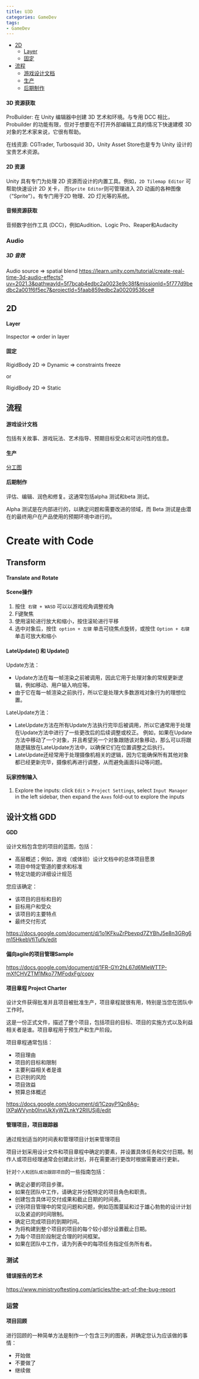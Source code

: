 ```yaml
---
title: U3D
categories: GameDev
tags:
- GameDev
---
```


- [2D](#2d)
    - [Layer](#layer)
    - [固定](#固定)
- [流程](#流程)
    - [游戏设计文档](#游戏设计文档)
    - [生产](#生产)
    - [后期制作](#后期制作)


#### 3D 资源获取

ProBuilder: 在 Unity 编辑器中创建 3D 艺术和环境。与专用 DCC 相比，Probuilder 的功能有限，但对于想要在不打开外部编辑工具的情况下快速建模 3D 对象的艺术家来说，它很有帮助。  

在线资源: CGTrader, Turbosquid 3D，Unity Asset Store也是专为 Unity 设计的宝贵艺术资源。

#### 2D 资源
Unity 具有专门为处理 2D 资源而设计的内置工具。例如，`2D Tilemap Editor` 可帮助快速设计 2D 关卡，
而`Sprite Editor`则可管理进入 2D 动画的各种图像（“Sprite”）。有专门用于2D 物理、2D 灯光等的系统。


#### 音频资源获取
音频数字创作工具 (DCC)，例如Audition、Logic Pro、Reaper和Audacity


### Audio
##### 3D 音效
Audio source => spatial blend
https://learn.unity.com/tutorial/create-real-time-3d-audio-effects?uv=2021.3&pathwayId=5f7bcab4edbc2a0023e9c38f&missionId=5f777d9bedbc2a001f6f5ec7&projectId=5faab859edbc2a00209536ce#


## 2D

#### Layer
Inspector => order in layer

#### 固定
RigidBody 2D => Dynamic => constraints freeze

or

RigidBody 2D => Static


## 流程

#### 游戏设计文档
包括有关故事、游戏玩法、艺术指导、预期目标受众和可访问性的信息。

#### 生产

[分工图](https://unity-connect-prd.storage.googleapis.com/20200923/learn/images/00c0dbf7-09fe-49b8-858a-a75e55c1eddd_Foundations_UnityRT3D_1.1.3.2_chart_of_jobs.png)

#### 后期制作
评估、编辑、润色和修复。这通常包括alpha 测试和beta 测试。 

Alpha 测试是在内部进行的，以确定问题和需要改进的领域，而 Beta 测试是由潜在的最终用户在产品使用的预期环境中进行的。


# Create with Code

## Transform
#### Translate and Rotate


#### Scene操作

1. 按住` 右键 + WASD` 可以以游戏视角调整视角
2. F键聚焦
3. 使用滚轮进行放大和缩小，按住滚轮进行平移
4. 选中对象后，按住` option + 左键` 单击可绕焦点旋转，或按住 `Option + 右键` 单击可放大和缩小


#### LateUpdate() 和 Update()

Update方法：

- Update方法在每一帧渲染之前被调用，因此它用于处理对象的常规更新逻辑，例如移动、用户输入响应等。
- 由于它在每一帧渲染之前执行，所以它是处理大多数游戏对象行为的理想位置。

LateUpdate方法：

- LateUpdate方法在所有Update方法执行完毕后被调用，所以它通常用于处理在Update方法中进行了一些更改后的后续调整或校正。
    例如，如果在Update方法中移动了一个对象，并且希望另一个对象跟随该对象移动，那么可以将跟随逻辑放在LateUpdate方法中，以确保它们在位置调整之后执行。
- LateUpdate还经常用于处理摄像机相关的逻辑，因为它能确保所有其他对象都已经更新完毕，摄像机再进行调整，从而避免画面抖动等问题。

#### 玩家控制输入

1. Explore the inputs: click `Edit` > `Project Settings`, select `Input Manager` in the left sidebar, then expand the `Axes` fold-out to explore the inputs

## 设计文档 GDD

#### GDD
设计文档包含您的项目的蓝图，包括：
- 高层概述；例如，游戏（或体验）设计文档中的总体项目愿景
- 项目中特定管道的要求和标准
- 特定功能的详细设计规范

您应该确定：
- 该项目的目标和目的
- 目标用户和受众
- 该项目的主要特点
- 最终交付形式

https://docs.google.com/document/d/1o1KFkuZrPbevpd7ZYBhJ5e8n3GRg6m15HkebVfiTufk/edit

#### 偏向agile的项目管理Sample
https://docs.google.com/document/d/1FR-GYr2hL67d6MleWTTP-mXfCHVZTM1Mko77MFodxFg/copy

#### 项目章程 Project Charter
设计文件获得批准并且项目被批准生产，项目章程就很有用，特别是当您在团队中工作时。

这是一份正式文件，描述了整个项目，包括项目的目标、项目的实施方式以及利益相关者是谁。项目章程用于预生产和生产阶段。

项目章程通常包括：
- 项目理由
- 项目的目标和限制
- 主要利益相关者是谁
- 已识别的风险
- 项目效益
- 预算总体概述

https://docs.google.com/document/d/1CzqyP1Qn8Ag-lXPaWVynb0InxUkXyWZLnkY2RllUSj8/edit

#### 管理项目，项目跟踪器
通过规划适当的时间表和管理项目计划来管理项目

项目计划采用设计文件和项目章程中确定的要素，并设置具体任务和交付日期。制作人或项目经理通常会创建此计划，并在需要进行更改时根据需要进行更新。

针对`个人和团队成功跟踪项目`的一些指南包括：
- 确定必要的项目步骤。
- 如果在团队中工作，请确定并分配特定的项目角色和职责。
- 创建包含具体可交付成果和截止日期的时间表。
- 识别项目管理中的常见问题和问题，例如范围蔓延和过于雄心勃勃的设计计划以及紧迫的时间限制。
- 确定已完成项目的到期时间。
- 为将构建到整个项目的项目的每个较小部分设置截止日期。
- 为每个项目阶段制定合理的时间框架。
- 如果在团队中工作，请为列表中的每项任务指定任务所有者。


### 测试

#### 错误报告的艺术
https://www.ministryoftesting.com/articles/the-art-of-the-bug-report


### 运营

#### 项目回顾
进行回顾的一种简单方法是制作一个包含三列的图表，并确定您认为应该做的事情：
- 开始做
- 不要做了
- 继续做
